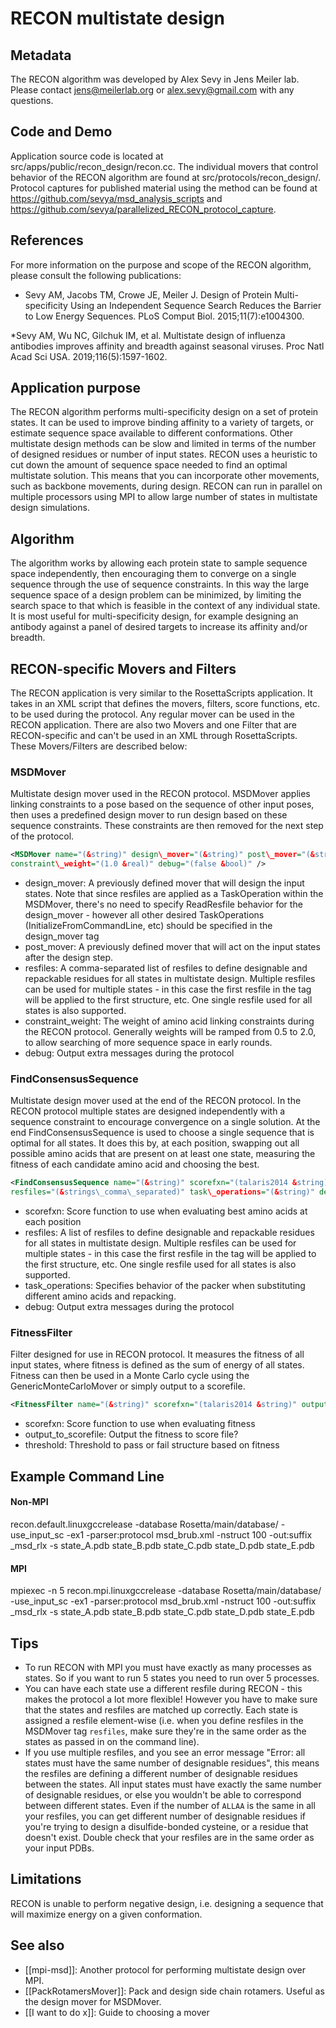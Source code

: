 # RECON multistate design

## Metadata

The RECON algorithm was developed by Alex Sevy in Jens Meiler lab. Please contact jens@meilerlab.org or alex.sevy@gmail.com with any questions.

## Code and Demo

Application source code is located at src/apps/public/recon\_design/recon.cc. The individual movers that control behavior of the RECON algorithm are found at src/protocols/recon\_design/. Protocol captures for published material using the method can be found at https://github.com/sevya/msd_analysis_scripts and https://github.com/sevya/parallelized_RECON_protocol_capture.

## References

For more information on the purpose and scope of the RECON algorithm, please consult the following publications:
* Sevy AM, Jacobs TM, Crowe JE, Meiler J. Design of Protein Multi-specificity Using an Independent Sequence Search Reduces the Barrier to Low Energy Sequences. PLoS Comput Biol. 2015;11(7):e1004300.

*Sevy AM, Wu NC, Gilchuk IM, et al. Multistate design of influenza antibodies improves affinity and breadth against seasonal viruses. Proc Natl Acad Sci USA. 2019;116(5):1597-1602.

## Application purpose
The RECON algorithm performs multi-specificity design on a set of protein states. It can be used to improve binding affinity to a variety of targets, or estimate sequence space available to different conformations. Other multistate design methods can be slow and limited in terms of the number of designed residues or number of input states. RECON uses a heuristic to cut down the amount of sequence space needed to find an optimal multistate solution. This means that you can incorporate other movements, such as backbone movements, during design. RECON can run in parallel on multiple processors using MPI to allow large number of states in multistate design simulations.

## Algorithm 
The algorithm works by allowing each protein state to sample sequence space independently, then encouraging them to converge on a single sequence through the use of sequence constraints. In this way the large sequence space of a design problem can be minimized, by limiting the search space to that which is feasible in the context of any individual state. It is most useful for multi-specificity design, for example designing an antibody against a panel of desired targets to increase its affinity and/or breadth.

## RECON-specific Movers and Filters
The RECON application is very similar to the RosettaScripts application. It takes in an XML script that defines the movers, filters, score functions, etc. to be used during the protocol. Any regular mover can be used in the RECON application. There are also two Movers and one Filter that are RECON-specific and can't be used in an XML through RosettaScripts. These Movers/Filters are described below:

### MSDMover

Multistate design mover used in the RECON protocol. MSDMover applies linking constraints to a pose based on the sequence of other input poses, then uses a predefined design mover to run design based on these sequence constraints. These constraints are then removed for the next step of the protocol.

```xml
<MSDMover name="(&string)" design\_mover="(&string)" post\_mover="(&string)" resfiles="(&strings)" 
constraint\_weight="(1.0 &real)" debug="(false &bool)" />

```

-   design\_mover: A previously defined mover that will design the input states. Note that since resfiles are applied as a TaskOperation within the MSDMover, there's no need to specify ReadResfile behavior for the design\_mover - however all other desired TaskOperations (InitializeFromCommandLine, etc) should be specified in the design\_mover tag
-   post\_mover: A previously defined mover that will act on the input states after the design step.
-   resfiles: A comma-separated list of resfiles to define designable and repackable residues for all states in multistate design. Multiple resfiles can be used for multiple states - in this case the first resfile in the tag will be applied to the first structure, etc. One single resfile used for all states is also supported.
-   constraint\_weight: The weight of amino acid linking constraints during the RECON protocol. Generally weights will be ramped from 0.5 to 2.0, to allow searching of more sequence space in early rounds.
-   debug: Output extra messages during the protocol

### FindConsensusSequence
Multistate design mover used at the end of the RECON protocol. In the RECON protocol multiple states are designed independently with a sequence constraint to encourage convergence on a single solution. At the end FindConsensusSequence is used to choose a single sequence that is optimal for all states. It does this by, at each position, swapping out all possible amino acids that are present on at least one state, measuring the fitness of each candidate amino acid and choosing the best. 

```xml
<FindConsensusSequence name="(&string)" scorefxn="(talaris2014 &string)" 
resfiles="(&strings\_comma\_separated)" task\_operations="(&string)" debug="(false &bool)" />

```

-   scorefxn: Score function to use when evaluating best amino acids at each position
-   resfiles: A list of resfiles to define designable and repackable residues for all states in multistate design. Multiple resfiles can be used for multiple states - in this case the first resfile in the tag will be applied to the first structure, etc. One single resfile used for all states is also supported.
-   task\_operations: Specifies behavior of the packer when substituting different amino acids and repacking.
-   debug: Output extra messages during the protocol

### FitnessFilter
Filter designed for use in RECON protocol. It measures the fitness of all input states, where fitness is defined as the sum of energy of all states. Fitness can then be used in a Monte Carlo cycle using the GenericMonteCarloMover or simply output to a scorefile.

```xml
<FitnessFilter name="(&string)" scorefxn="(talaris2014 &string)" output\_to\_scorefile="(false &bool)" threshold="(&real)" />
```

-   scorefxn: Score function to use when evaluating fitness
-   output\_to\_scorefile: Output the fitness to score file?
-   threshold: Threshold to pass or fail structure based on fitness


## Example Command Line
#### Non-MPI 
recon.default.linuxgccrelease -database Rosetta/main/database/ -use_input_sc -ex1 -parser:protocol msd_brub.xml -nstruct 100 -out:suffix _msd_rlx -s state_A.pdb state_B.pdb state_C.pdb state_D.pdb state_E.pdb

#### MPI
mpiexec -n 5 recon.mpi.linuxgccrelease -database Rosetta/main/database/ -use_input_sc -ex1 -parser:protocol msd_brub.xml -nstruct 100 -out:suffix _msd_rlx -s state_A.pdb state_B.pdb state_C.pdb state_D.pdb state_E.pdb

## Tips
* To run RECON with MPI you must have exactly as many processes as states. So if you want to run 5 states you need to run over 5 processes.
* You can have each state use a different resfile during RECON - this makes the protocol a lot more flexible! However you have to make sure that the states and resfiles are matched up correctly. Each state is assigned a resfile element-wise (i.e. when you define resfiles in the MSDMover tag `resfiles`, make sure they're in the same order as the states as passed in on the command line). 
* If you use multiple resfiles, and you see an error message "Error: all states must have the same number of designable residues", this means the resfiles are defining a different number of designable residues between the states. All input states must have exactly the same number of designable residues, or else you wouldn't be able to correspond between different states. Even if the number of `ALLAA` is the same in all your resfiles, you can get different number of designable residues if you're trying to design a disulfide-bonded cysteine, or a residue that doesn't exist. Double check that your resfiles are in the same order as your input PDBs.

## Limitations
RECON is unable to perform negative design, i.e. designing a sequence that will maximize energy on a given conformation.

## See also
* [[mpi-msd]]: Another protocol for performing multistate design over MPI. 
* [[PackRotamersMover]]: Pack and design side chain rotamers. Useful as the design mover for MSDMover.
* [[I want to do x]]: Guide to choosing a mover